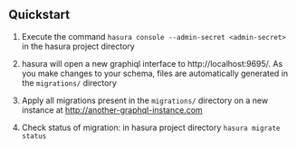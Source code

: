 ## Quickstart

1. Execute the command `hasura console --admin-secret <admin-secret>` in the hasura project directory

2. hasura will open a new graphiql interface to http://localhost:9695/. As you make changes to your schema, files are automatically generated in the `migrations/` directory

3. Apply all migrations present in the `migrations/` directory on a new instance at http://another-graphql-instance.com

4. Check status of migration: in hasura project directory
   `hasura migrate status`
